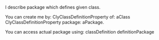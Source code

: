 I describe package which defines given class.

You can create me by: 
	ClyClassDefinitionProperty of: aClass 
	ClyClassDefinitionProperty package: aPackage.
	
You can access actual package using:
	classDefinition definitionPackage